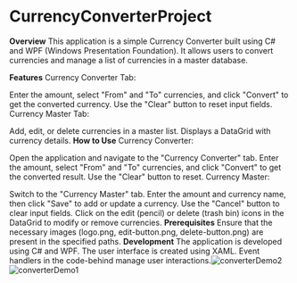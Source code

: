 # CurrencyConverterProject

**Overview**
This application is a simple Currency Converter built using C# and WPF (Windows Presentation Foundation). It allows users to convert currencies and manage a list of currencies in a master database.

**Features**
Currency Converter Tab:

Enter the amount, select "From" and "To" currencies, and click "Convert" to get the converted currency.
Use the "Clear" button to reset input fields.
Currency Master Tab:

Add, edit, or delete currencies in a master list.
Displays a DataGrid with currency details.
**How to Use**
Currency Converter:

Open the application and navigate to the "Currency Converter" tab.
Enter the amount, select "From" and "To" currencies, and click "Convert" to get the converted result.
Use the "Clear" button to reset.
Currency Master:

Switch to the "Currency Master" tab.
Enter the amount and currency name, then click "Save" to add or update a currency.
Use the "Cancel" button to clear input fields.
Click on the edit (pencil) or delete (trash bin) icons in the DataGrid to modify or remove currencies.
**Prerequisites**
Ensure that the necessary images (logo.png, edit-button.png, delete-button.png) are present in the specified paths.
**Development**
The application is developed using C# and WPF.
The user interface is created using XAML.
Event handlers in the code-behind manage user interactions.![converterDemo2](https://github.com/dimiporf/CurrencyConverterProject/assets/74142959/856549ac-6899-431f-82aa-7d4de3068469)
![converterDemo1](https://github.com/dimiporf/CurrencyConverterProject/assets/74142959/2a90b6b9-013f-4e0b-b456-f40bccaff8d2)
